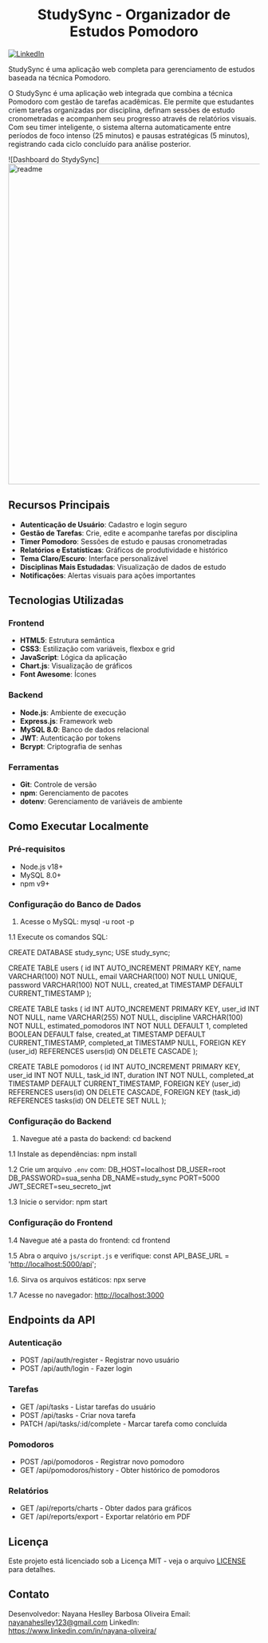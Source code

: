 <h1 align="center"> StudySync - Organizador de Estudos Pomodoro </h1> 

[![LinkedIn](https://img.shields.io/badge/LinkedIn-0077B5?style=for-the-badge&logo=linkedin&logoColor=white)](https://www.linkedin.com/in/nayana-oliveira/)

StudySync é uma aplicação web completa para gerenciamento de estudos baseada na técnica Pomodoro.

O StudySync é uma aplicação web integrada que combina a técnica Pomodoro com gestão de tarefas acadêmicas. Ele permite que estudantes criem tarefas organizadas por disciplina, definam sessões de estudo cronometradas e acompanhem seu progresso através de relatórios visuais. Com seu timer inteligente, o sistema alterna automaticamente entre períodos de foco intenso (25 minutos) e pausas estratégicas (5 minutos), registrando cada ciclo concluído para análise posterior.

![Dashboard do StydySync]<img width="1349" height="643" alt="readme" src="https://github.com/user-attachments/assets/d873cfa8-9f42-41fd-b7b1-586c99ee7821" />


## Recursos Principais

- **Autenticação de Usuário**: Cadastro e login seguro
- **Gestão de Tarefas**: Crie, edite e acompanhe tarefas por disciplina
- **Timer Pomodoro**: Sessões de estudo e pausas cronometradas
- **Relatórios e Estatísticas**: Gráficos de produtividade e histórico
- **Tema Claro/Escuro**: Interface personalizável
- **Disciplinas Mais Estudadas**: Visualização de dados de estudo
- **Notificações**: Alertas visuais para ações importantes

## Tecnologias Utilizadas

### Frontend

- **HTML5**: Estrutura semântica
- **CSS3**: Estilização com variáveis, flexbox e grid
- **JavaScript**: Lógica da aplicação
- **Chart.js**: Visualização de gráficos
- **Font Awesome**: Ícones

### Backend

- **Node.js**: Ambiente de execução
- **Express.js**: Framework web
- **MySQL 8.0**: Banco de dados relacional
- **JWT**: Autenticação por tokens
- **Bcrypt**: Criptografia de senhas

### Ferramentas

- **Git**: Controle de versão
- **npm**: Gerenciamento de pacotes
- **dotenv**: Gerenciamento de variáveis de ambiente

## Como Executar Localmente

### Pré-requisitos

- Node.js v18+
- MySQL 8.0+
- npm v9+

### Configuração do Banco de Dados

1. Acesse o MySQL:
mysql -u root -p

1.1 Execute os comandos SQL:

CREATE DATABASE study_sync;
USE study_sync;

CREATE TABLE users (
  id INT AUTO_INCREMENT PRIMARY KEY,
  name VARCHAR(100) NOT NULL,
  email VARCHAR(100) NOT NULL UNIQUE,
  password VARCHAR(100) NOT NULL,
  created_at TIMESTAMP DEFAULT CURRENT_TIMESTAMP
);

CREATE TABLE tasks (
  id INT AUTO_INCREMENT PRIMARY KEY,
  user_id INT NOT NULL,
  name VARCHAR(255) NOT NULL,
  discipline VARCHAR(100) NOT NULL,
  estimated_pomodoros INT NOT NULL DEFAULT 1,
  completed BOOLEAN DEFAULT false,
  created_at TIMESTAMP DEFAULT CURRENT_TIMESTAMP,
  completed_at TIMESTAMP NULL,
  FOREIGN KEY (user_id) REFERENCES users(id) ON DELETE CASCADE
);

CREATE TABLE pomodoros (
  id INT AUTO_INCREMENT PRIMARY KEY,
  user_id INT NOT NULL,
  task_id INT,
  duration INT NOT NULL,
  completed_at TIMESTAMP DEFAULT CURRENT_TIMESTAMP,
  FOREIGN KEY (user_id) REFERENCES users(id) ON DELETE CASCADE,
  FOREIGN KEY (task_id) REFERENCES tasks(id) ON DELETE SET NULL
);

### Configuração do Backend

1. Navegue até a pasta do backend:
cd backend


1.1 Instale as dependências:
npm install

1.2 Crie um arquivo `.env` com:
DB_HOST=localhost
DB_USER=root
DB_PASSWORD=sua_senha
DB_NAME=study_sync
PORT=5000
JWT_SECRET=seu_secreto_jwt

1.3 Inicie o servidor:
npm start

### Configuração do Frontend

1.4 Navegue até a pasta do frontend:
cd frontend

1.5 Abra o arquivo `js/script.js` e verifique:
const API_BASE_URL = '<http://localhost:5000/api>';

1.6. Sirva os arquivos estáticos:
npx serve

1.7 Acesse no navegador:
<http://localhost:3000>

## Endpoints da API

### Autenticação
- POST /api/auth/register - Registrar novo usuário
- POST /api/auth/login - Fazer login

### Tarefas

- GET /api/tasks - Listar tarefas do usuário
- POST /api/tasks - Criar nova tarefa
- PATCH /api/tasks/:id/complete - Marcar tarefa como concluída

### Pomodoros

- POST /api/pomodoros - Registrar novo pomodoro
- GET /api/pomodoros/history - Obter histórico de pomodoros

### Relatórios

- GET /api/reports/charts - Obter dados para gráficos
- GET /api/reports/export - Exportar relatório em PDF

## Licença

Este projeto está licenciado sob a Licença MIT - veja o arquivo [LICENSE](https://www.notion.so/LICENSE) para detalhes.

## Contato

Desenvolvedor: Nayana Heslley Barbosa Oliveira
Email: nayanaheslley123@gmail.com
LinkedIn: https://www.linkedin.com/in/nayana-oliveira/
